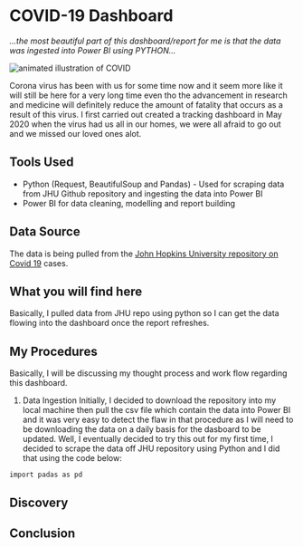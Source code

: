 # COVID-19 Dashboard

_...the most beautiful part of this dashboard/report for me is that the data was ingested into Power BI using PYTHON..._

![animated illustration of COVID](https://raw.githubusercontent.com/francisatoyebi/POWER-BI/main/COVID-19/Coronavirus_Covid-19.png)

Corona virus has been with us for some time now and it seem more like it will still be here for a very long time even tho the advancement in research and medicine will definitely reduce the amount of fatality that occurs as a result of this virus. I first carried out created a tracking dashboard in May 2020 when the virus had us all in our homes, we were all afraid to go out and we missed our loved ones alot. 

## Tools Used
* Python (Request, BeautifulSoup and Pandas) - Used for scraping data from JHU Github repository and ingesting the data into Power BI
* Power BI for data cleaning, modelling and report building

## Data Source
The data is being pulled from the [John Hopkins University repository on Covid 19]('https://github.com/CSSEGISandData/COVID-19/blob/master/csse_covid_19_data/csse_covid_19_time_series) cases.

## What you will find here
Basically, I pulled data from JHU repo using python so I can get the data flowing into the dashboard once the report refreshes.

## My Procedures
Basically, I will be discussing my thought process and work flow regarding this dashboard. 

1. Data Ingestion
Initially, I decided to download the repository into my local machine then pull the csv file which contain the data into Power BI and it was very easy to detect the flaw in that procedure as I will need to be downloading the data on a daily basis for the dasboard to be updated. Well, I eventually decided to try this out for my first time, I decided to scrape the data off JHU repository using Python and I did that using the code below:
``` Python:
import padas as pd

```

## Discovery

## Conclusion
